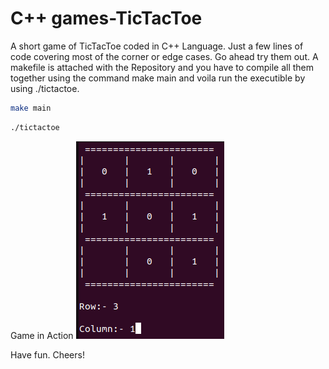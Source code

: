 # C++ games-TicTacToe

A short game of TicTacToe coded in C++ Language. Just a few lines of code covering most of the corner or edge cases. Go ahead try them out. A makefile is attached with the Repository and you have to compile all them together using the command make main and voila run the executible by using ./tictactoe.

```bash
make main
```
```bash
./tictactoe
```
Game in Action
![Gameplay](image.png)

Have fun.
Cheers!
